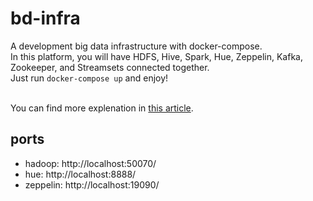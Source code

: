 # bd-infra
A development big data infrastructure with docker-compose.
<br> In this platform, you will have  HDFS, Hive, Spark, Hue, Zeppelin, Kafka, Zookeeper, and Streamsets connected together.
<br> Just run `docker-compose up` and enjoy!

<br> You can find more explenation in [this article](https://itnext.io/creating-a-big-data-development-platform-using-docker-compose-892f7f4da738).


## ports

- hadoop: http://localhost:50070/
- hue: http://localhost:8888/
- zeppelin: http://localhost:19090/